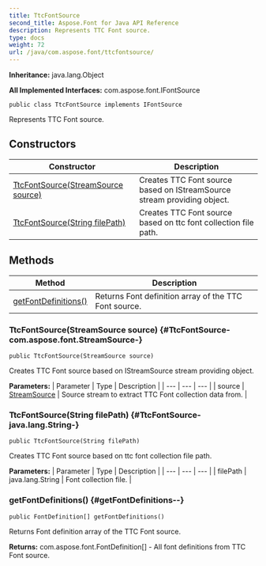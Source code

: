 ```yaml
---
title: TtcFontSource
second_title: Aspose.Font for Java API Reference
description: Represents TTC Font source.
type: docs
weight: 72
url: /java/com.aspose.font/ttcfontsource/
---
```

**Inheritance:**
java.lang.Object

**All Implemented Interfaces:**
com.aspose.font.IFontSource
```
public class TtcFontSource implements IFontSource
```

Represents TTC Font source.
## Constructors

| Constructor | Description |
| --- | --- |
| [TtcFontSource(StreamSource source)](#TtcFontSource-com.aspose.font.StreamSource-) | Creates TTC Font source based on IStreamSource stream providing object. |
| [TtcFontSource(String filePath)](#TtcFontSource-java.lang.String-) | Creates TTC Font source based on ttc font collection file path. |
## Methods

| Method | Description |
| --- | --- |
| [getFontDefinitions()](#getFontDefinitions--) | Returns Font definition array of the TTC Font source. |
### TtcFontSource(StreamSource source) {#TtcFontSource-com.aspose.font.StreamSource-}
```
public TtcFontSource(StreamSource source)
```


Creates TTC Font source based on IStreamSource stream providing object.

**Parameters:**
| Parameter | Type | Description |
| --- | --- | --- |
| source | [StreamSource](../../com.aspose.font/streamsource) | Source stream to extract TTC Font collection data from. |

### TtcFontSource(String filePath) {#TtcFontSource-java.lang.String-}
```
public TtcFontSource(String filePath)
```


Creates TTC Font source based on ttc font collection file path.

**Parameters:**
| Parameter | Type | Description |
| --- | --- | --- |
| filePath | java.lang.String | Font collection file. |

### getFontDefinitions() {#getFontDefinitions--}
```
public FontDefinition[] getFontDefinitions()
```


Returns Font definition array of the TTC Font source.

**Returns:**
com.aspose.font.FontDefinition[] - All font definitions from TTC Font source.

